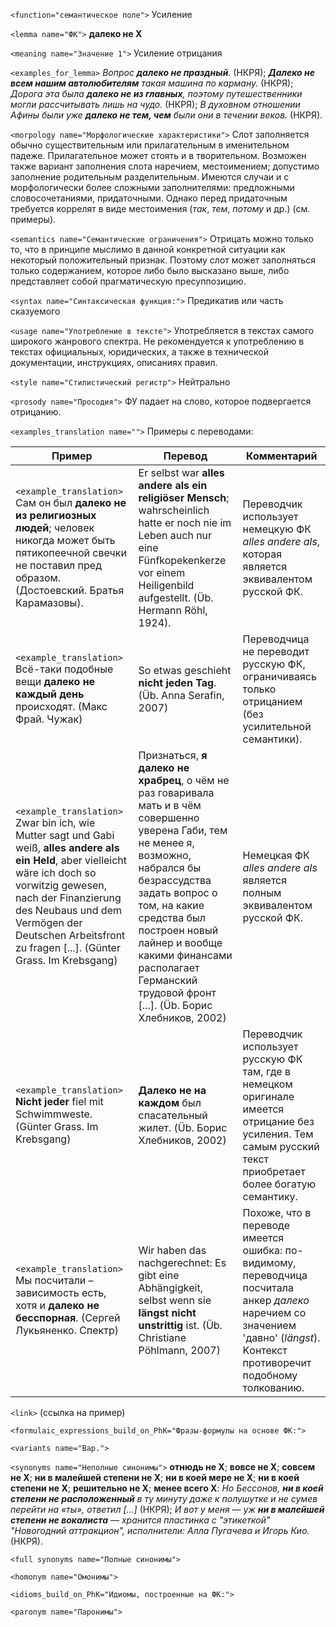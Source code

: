 `<function="семантическое поле">` Усиление 


`<lemma name="ФК">` **далеко не X**

`<meaning name="Значение 1">` Усиление отрицания

`<examples_for_lemma>` _Вопрос **далеко не праздный**._ (НКРЯ); _**Далеко не всем нашим автолюбителям** такая машина по карману._ (НКРЯ); _Дорога эта была **далеко не из главных**, поэтому путешественники могли рассчитывать лишь на чудо._ (НКРЯ); _В духовном отношении Афины были уже **далеко не тем, чем** были они в течении веков._ (НКРЯ).

`<morpology name="Морфологические характеристики">` Слот заполняется обычно существительным или прилагательным в именительном падеже. Прилагательное может стоять и в творительном. Возможен также вариант заполнения слота наречием, местоимением; допустимо заполнение родительным разделительным. Имеются случаи и с морфологически более сложными заполнителями: предложными словосочетаниями, придаточными. Однако перед придаточным требуется коррелят в виде местоимения (*так*, *тем*, *потому* и др.) (см. примеры).

`<semantics name="Семантические ограничения">` Отрицать можно только то, что в принципе мыслимо в данной конкретной ситуации как некоторый положительный признак. Поэтому слот может заполняться только содержанием, которое либо было высказано выше, либо представляет собой прагматическую пресуппозицию.  

`<syntax name="Синтаксическая функция:">` Предикатив или часть сказуемого

`<usage name="Употребление в тексте">` Употребляется в текстах самого широкого жанрового спектра. Не рекомендуется к употреблению в текстах официальных, юридических, а также в технической документации, инструкциях, описаниях правил. 
 

`<style name="Стилистический регистр">` Нейтрально
 

`<prosody name="Просодия">`  ФУ падает на слово, которое подвергается отрицанию.

`<examples_translation name="">` Примеры с переводами: 

 Пример | Перевод | Комментарий
--- | --- | ---
`<example_translation>` Сам он был **далеко не из религиозных людей**; человек никогда может быть пятикопеечной свечки не поставил пред образом. (Достоевский. Братья Карамазовы). | Er selbst war **alles andere als ein religiöser Mensch**; wahrscheinlich hatte er noch nie im Leben auch nur eine Fünfkopekenkerze vor einem Heiligenbild aufgestellt. (Üb. Hermann Röhl, 1924).| Переводчик использует немецкую ФК *alles andere als*, которая является эквивалентом русской ФК.
`<example_translation>` Всё-таки подобные вещи **далеко не каждый день** происходят. (Макс Фрай. Чужак) | So etwas geschieht **nicht jeden Tag**. (Üb. Anna Serafin, 2007) | Переводчица не переводит русскую ФК, ограничиваясь только отрицанием (без усилительной семантики).
`<example_translation>` Zwar bin ich, wie Mutter sagt und Gabi weiß, **alles andere als ein Held**, aber vielleicht wäre ich doch so vorwitzig gewesen, nach der Finanzierung des Neubaus und dem Vermögen der Deutschen Arbeitsfront zu fragen [...]. (Günter Grass. Im Krebsgang) | Признаться, **я далеко не храбрец**, о чём не раз говаривала мать и в чём совершенно уверена Габи, тем не менее я, возможно, набрался бы безрассудства задать вопрос о том, на какие средства был построен новый лайнер и вообще какими финансами располагает Германский трудовой фронт [...]. (Üb. Борис Хлебников, 2002) | Немецкая ФК *alles andere als* является полным эквивалентом русской ФК. 
`<example_translation>` **Nicht jeder** fiel mit Schwimmweste. (Günter Grass. Im Krebsgang) | **Далеко не на каждом** был спасательный жилет. (Üb. Борис Хлебников, 2002) | Переводчик использует русскую ФК там, где в немецком оригинале имеется отрицание без усиления. Тем самым русский текст приобретает более богатую семантику.
`<example_translation>` Мы посчитали – зависимость есть, хотя и **далеко не бесспорная**. (Сергей Лукьяненко. Спектр) | Wir haben das nachgerechnet: Es gibt eine Abhängigkeit, selbst wenn sie **längst nicht unstrittig** ist. (Üb. Christiane Pöhlmann, 2007) | Похоже, что в переводе имеется ошибка: по-видимому, переводчица посчитала анкер _далеко_ наречием со значением 'давно' (_längst_). Kонтекст противоречит подобному толкованию.


`<link>` (ссылка на пример)

`<formulaic_expressions_build_on_PhK="Фразы-формулы на основе ФК:">`  

`<variants name="Вар.">` 

`<synonyms name="Неполные синонимы">` **отнюдь не X**; **вовсе не X**; **совсем не X**; **ни в малейшей степени не X**; **ни в коей мере не X**; **ни в коей степени не X**; **решительно не X**; **менее всего X**: _Но Бессонов, **ни в коей степени не расположенный** в ту минуту даже к полушутке и не сумев перейти на «ты», ответил [...]_ (НКРЯ); _И вот у меня ― уж **ни в малейшей степени не вокалиста** ― хранится пластинка с "этикеткой" "Новогодний аттракцион", исполнители: Алла Пугачева и Игорь Кио._ (НКРЯ).

`<full synonyms name="Полные синонимы">`

`<homonym name="Омонимы">`  

`<idioms_build_on_PhK="Идиомы, построенные на ФК:">`  

`<paronym name="Паронимы">`  
